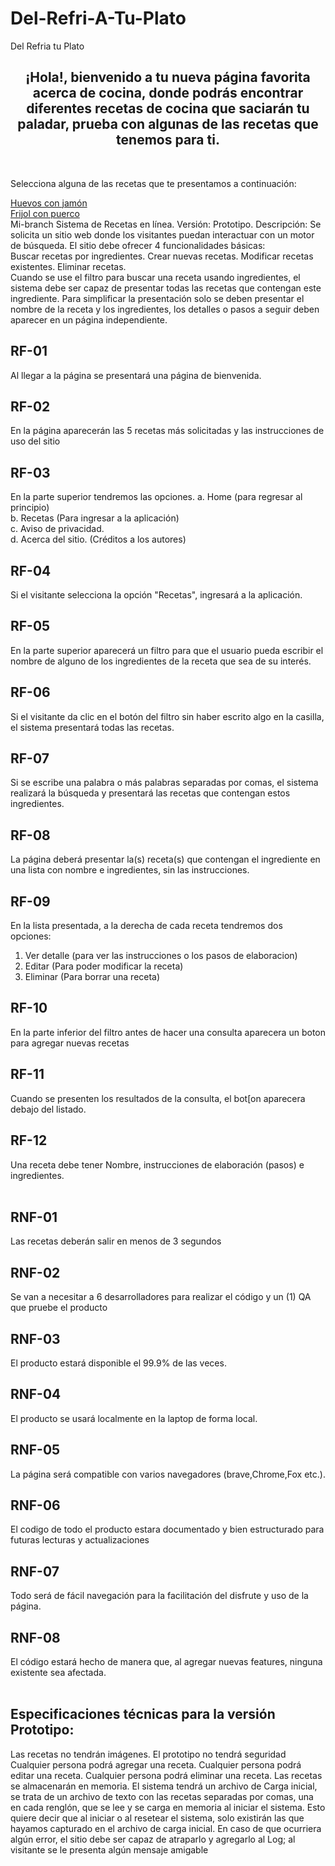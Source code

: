# Del-Refri-A-Tu-Plato

<!DOCTYPE html>
<html>
<head>
  <tittle>Del Refria tu Plato</tittle>
</head>
<body>

<H2><center>¡Hola!, bienvenido a tu nueva página favorita acerca de cocina, donde podrás encontrar diferentes recetas de cocina que saciarán tu paladar, prueba con algunas de las recetas que tenemos para ti.</center></H2>
<br />
<article>
  <p>Selecciona alguna de las recetas que te presentamos a continuación:</p>
  <a href="Link del apartado"> Huevos con jamón </a>
  <br />
  <a href="Link del apartado"> Frijol con puerco </a>
 <br/>
Mi-branch
Sistema de Recetas en línea.
Versión: Prototipo.
Descripción:
Se solicita un sitio web donde los visitantes puedan interactuar con un motor de búsqueda. 
  El sitio debe ofrecer 4 funcionalidades básicas: 
  <br/>
Buscar recetas por ingredientes.
Crear nuevas recetas.
Modificar recetas existentes.
Eliminar recetas.
<br/>  
Cuando se use el filtro para buscar una receta usando ingredientes, el sistema debe ser capaz de presentar todas las recetas que contengan este ingrediente. 
Para simplificar la presentación solo se deben presentar el nombre de la receta y los ingredientes, los detalles o pasos a 
seguir deben aparecer en un página independiente.
<br/> 
<article>
<H2> RF-01  </H2>
Al llegar  a la página se presentará una página de bienvenida.
<br/>  
 <H2> RF-02 </H2>
En la página aparecerán las 5 recetas más solicitadas y las instrucciones de uso del sitio
<br/>
<H2> RF-03 </H2>
En la parte superior tendremos las opciones. 
a. Home (para regresar al principio)
<br/>
b. Recetas (Para ingresar a la aplicación)
<br/>
c. Aviso de privacidad.
<br/>
d. Acerca del sitio. (Créditos a los autores)
<br/>
<h2> RF-04 </h2>
  <p> Si el visitante selecciona la opción "Recetas", ingresará a la aplicación. </p>
<h2> RF-05 </h2>
  <p> En la parte superior aparecerá un filtro para que el usuario pueda escribir el nombre de alguno de los ingredientes de la receta que sea de su interés. </p>
<h2> RF-06 </h2>
Si el visitante da clic en el botón del filtro sin haber escrito algo en la casilla, el sistema presentará todas las recetas.
<H2> RF-07 </H2>
  <p> Si se escribe una palabra o más palabras separadas por comas, el sistema realizará la búsqueda y presentará las recetas que contengan estos ingredientes. </p> 
<H2> RF-08 </H2>
  <p> La página deberá presentar la(s) receta(s) que contengan el ingrediente en una lista con nombre e ingredientes, sin las instrucciones. </p>
<h2> RF-09 </h2>
 <p>En la lista presentada, a la derecha de cada receta tendremos dos opciones:</p>
 <ol>
  <li>Ver detalle (para ver las instrucciones o los pasos de elaboracion)</li>
  <li>Editar (Para poder modificar la receta)</li>
  <li>Eliminar (Para borrar una receta)</li>
 </ol>
<h2> RF-10 </h2>
 <p>En la parte inferior del filtro antes de hacer una consulta aparecera un boton para agregar nuevas recetas</p>
<h2>  RF-11 </h2>
Cuando se presenten los resultados de la consulta, el bot[on aparecera debajo del listado.
<br/>
<h2> RF-12  </h2>
Una receta debe tener Nombre, instrucciones de elaboración (pasos) e ingredientes.
<br/>
  <br/>
<H2>  RNF-01 </H2>
Las recetas deberán salir en menos de 3 segundos 
<br/>
<H2>  RNF-02 </H2>
Se van a necesitar a 6 desarrolladores para realizar el código y un (1) QA que pruebe el producto
<br/>
<h2> RNF-03 </h2>
  <p> El producto estará disponible el 99.9% de las veces. </p>
<H2>  RNF-04 </H2>
El producto se usará localmente en la laptop de forma local.
<br/>
<H2> RNF-05 </H2>
  <p> La página será compatible con varios navegadores (brave,Chrome,Fox etc.). </p>
<h2> RNF-06</h2>
  <p>El codigo de todo el producto estara documentado y bien estructurado para futuras lecturas y actualizaciones</p>
  <H2> RNF-07 </H2>
Todo será de fácil navegación para la facilitación del disfrute y uso de la página.
  <br/>
  <H2> RNF-08 </H2>
  El código estará hecho de manera que, al agregar nuevas features, ninguna existente sea afectada.
  <br/>
  <br/>
</article>
<article>
<H2>Especificaciones técnicas para la versión Prototipo: </H2>
Las recetas no tendrán imágenes.
El prototipo no tendrá seguridad
Cualquier persona podrá agregar una receta.
Cualquier persona podrá editar una receta.
Cualquier persona podrá eliminar una receta.
Las recetas se almacenarán en memoria. 
El sistema tendrá un archivo de Carga inicial, se trata de un archivo de texto con las recetas separadas por comas, una en cada renglón, que se lee y se carga en 
memoria al iniciar el sistema.
Esto quiere decir que al iniciar o al resetear el sistema, solo existirán las que hayamos capturado en el archivo de carga inicial.
En caso de que ocurriera algún error, el sitio debe ser capaz de atraparlo y agregarlo al Log; al visitante se le presenta algún mensaje amigable


</article>


</body>
</html>
